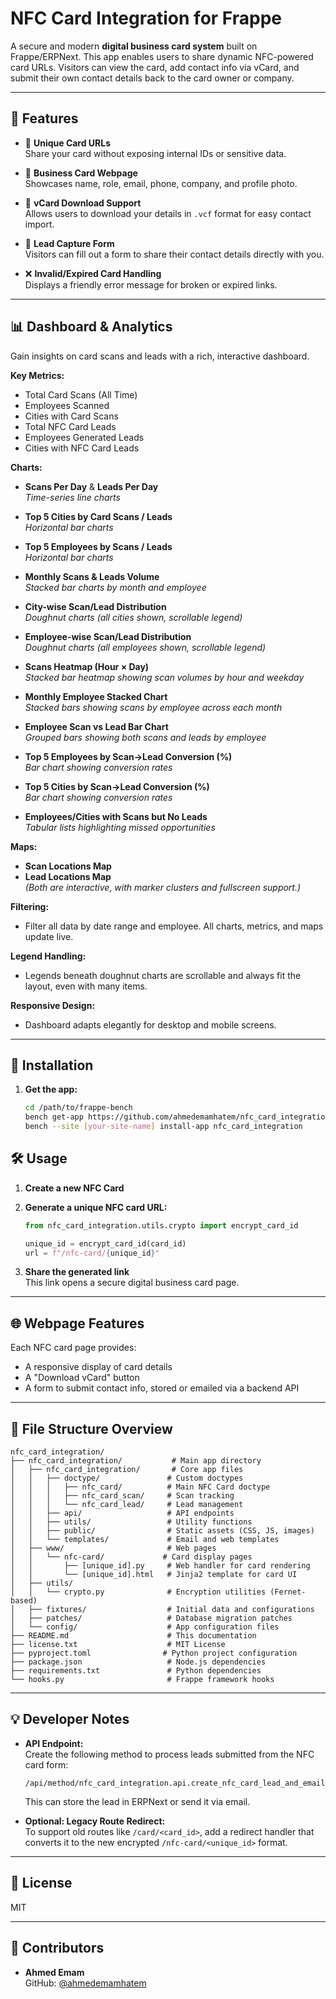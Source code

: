# NFC Card Integration for Frappe

A secure and modern **digital business card system** built on Frappe/ERPNext. This app enables users to share dynamic NFC-powered card URLs. Visitors can view the card, add contact info via vCard, and submit their own contact details back to the card owner or company.

---

## 🚀 Features

- 🔗 **Unique Card URLs**  
  Share your card without exposing internal IDs or sensitive data.

- 👤 **Business Card Webpage**  
  Showcases name, role, email, phone, company, and profile photo.

- 📇 **vCard Download Support**  
  Allows users to download your details in `.vcf` format for easy contact import.

- 📨 **Lead Capture Form**  
  Visitors can fill out a form to share their contact details directly with you.

- ❌ **Invalid/Expired Card Handling**  
  Displays a friendly error message for broken or expired links.

---

## 📊 Dashboard & Analytics

Gain insights on card scans and leads with a rich, interactive dashboard.

**Key Metrics:**

- Total Card Scans (All Time)  
- Employees Scanned  
- Cities with Card Scans  
- Total NFC Card Leads  
- Employees Generated Leads  
- Cities with NFC Card Leads

**Charts:**

- **Scans Per Day** & **Leads Per Day**  
  _Time-series line charts_

- **Top 5 Cities by Card Scans / Leads**  
  _Horizontal bar charts_

- **Top 5 Employees by Scans / Leads**  
  _Horizontal bar charts_

- **Monthly Scans & Leads Volume**  
  _Stacked bar charts by month and employee_

- **City-wise Scan/Lead Distribution**  
  _Doughnut charts (all cities shown, scrollable legend)_

- **Employee-wise Scan/Lead Distribution**  
  _Doughnut charts (all employees shown, scrollable legend)_

- **Scans Heatmap (Hour × Day)**  
  _Stacked bar heatmap showing scan volumes by hour and weekday_

- **Monthly Employee Stacked Chart**  
  _Stacked bars showing scans by employee across each month_

- **Employee Scan vs Lead Bar Chart**  
  _Grouped bars showing both scans and leads by employee_

- **Top 5 Employees by Scan→Lead Conversion (%)**  
  _Bar chart showing conversion rates_

- **Top 5 Cities by Scan→Lead Conversion (%)**  
  _Bar chart showing conversion rates_

- **Employees/Cities with Scans but No Leads**  
  _Tabular lists highlighting missed opportunities_

**Maps:**

- **Scan Locations Map**  
- **Lead Locations Map**  
  _(Both are interactive, with marker clusters and fullscreen support.)_

**Filtering:**

- Filter all data by date range and employee. All charts, metrics, and maps update live.

**Legend Handling:**

- Legends beneath doughnut charts are scrollable and always fit the layout, even with many items.

**Responsive Design:**

- Dashboard adapts elegantly for desktop and mobile screens.

---

## 🧩 Installation

1. **Get the app:**

   ```bash
   cd /path/to/frappe-bench
   bench get-app https://github.com/ahmedemamhatem/nfc_card_integration.git 
   bench --site [your-site-name] install-app nfc_card_integration
   ```


## 🛠️ Usage

1. **Create a new NFC Card**

2. **Generate a unique NFC card URL:**

   ```python
   from nfc_card_integration.utils.crypto import encrypt_card_id

   unique_id = encrypt_card_id(card_id)
   url = f"/nfc-card/{unique_id}"
   ```

3. **Share the generated link**  
   This link opens a secure digital business card page.

---

## 🌐 Webpage Features

Each NFC card page provides:

- A responsive display of card details  
- A "Download vCard" button  
- A form to submit contact info, stored or emailed via a backend API

---

## 📁 File Structure Overview

```
nfc_card_integration/
├── nfc_card_integration/           # Main app directory
│   ├── nfc_card_integration/       # Core app files
│   │   ├── doctype/               # Custom doctypes
│   │   │   ├── nfc_card/          # Main NFC Card doctype
│   │   │   ├── nfc_card_scan/     # Scan tracking
│   │   │   └── nfc_card_lead/     # Lead management
│   │   ├── api/                   # API endpoints
│   │   ├── utils/                 # Utility functions
│   │   ├── public/                # Static assets (CSS, JS, images)
│   │   └── templates/             # Email and web templates
│   ├── www/                       # Web pages
│   │   └── nfc-card/             # Card display pages
│   │       ├── [unique_id].py     # Web handler for card rendering
│   │       └── [unique_id].html   # Jinja2 template for card UI
│   ├── utils/
│   │   └── crypto.py              # Encryption utilities (Fernet-based)
│   ├── fixtures/                  # Initial data and configurations
│   ├── patches/                   # Database migration patches
│   └── config/                    # App configuration files
├── README.md                      # This documentation
├── license.txt                    # MIT License
├── pyproject.toml                # Python project configuration
├── package.json                   # Node.js dependencies
├── requirements.txt               # Python dependencies
└── hooks.py                       # Frappe framework hooks
```

---

## 💡 Developer Notes

- **API Endpoint:**  
  Create the following method to process leads submitted from the NFC card form:

  ```
  /api/method/nfc_card_integration.api.create_nfc_card_lead_and_email
  ```

  This can store the lead in ERPNext or send it via email.

- **Optional: Legacy Route Redirect:**  
  To support old routes like `/card/<card_id>`, add a redirect handler that converts it to the new encrypted `/nfc-card/<unique_id>` format.

---

## 📝 License

MIT

---

## 🤝 Contributors

- **Ahmed Emam**  
  GitHub: [@ahmedemamhatem](https://github.com/ahmedemamhatem)
